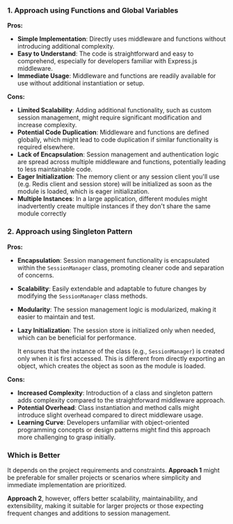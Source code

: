 ### 1. Approach using Functions and Global Variables

**Pros:**

- **Simple Implementation**: Directly uses middleware and functions without introducing additional complexity.
- **Easy to Understand**: The code is straightforward and easy to comprehend, especially for developers familiar with Express.js middleware.
- **Immediate Usage**: Middleware and functions are readily available for use without additional instantiation or setup.

**Cons:**

- **Limited Scalability**: Adding additional functionality, such as custom session management, might require significant modification and increase complexity.
- **Potential Code Duplication**: Middleware and functions are defined globally, which might lead to code duplication if similar functionality is required elsewhere.
- **Lack of Encapsulation**: Session management and authentication logic are spread across multiple middleware and functions, potentially leading to less maintainable code.
- **Eager Initialization**: The memory client or any session client you'll use (e.g. Redis client and session store) will be initialized as soon as the module is loaded, which is eager initialization.
- **Multiple Instances**: In a large application, different modules might inadvertently create multiple instances if they don't share the same module correctly

### 2. Approach using Singleton Pattern

**Pros:**

- **Encapsulation**: Session management functionality is encapsulated within the `SessionManager` class, promoting cleaner code and separation of concerns.
- **Scalability**: Easily extendable and adaptable to future changes by modifying the `SessionManager` class methods.
- **Modularity**: The session management logic is modularized, making it easier to maintain and test.
- **Lazy Initialization**: The session store is initialized only when needed, which can be beneficial for performance.

  It ensures that the instance of the class (e.g., `SessionManager`) is created only when it is first accessed. This is different from directly exporting an object, which creates the object as soon as the module is loaded.

**Cons:**

- **Increased Complexity**: Introduction of a class and singleton pattern adds complexity compared to the straightforward middleware approach.
- **Potential Overhead**: Class instantiation and method calls might introduce slight overhead compared to direct middleware usage.
- **Learning Curve**: Developers unfamiliar with object-oriented programming concepts or design patterns might find this approach more challenging to grasp initially.

### Which is Better

It depends on the project requirements and constraints. **Approach 1** might be preferable for smaller projects or scenarios where simplicity and immediate implementation are prioritized.

**Approach 2**, however, offers better scalability, maintainability, and extensibility, making it suitable for larger projects or those expecting frequent changes and additions to session management.
